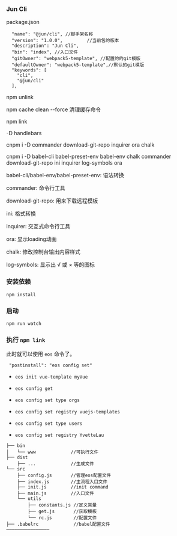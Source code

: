 ### Jun Cli


package.json

```
  "name": "@jun/cli", //脚手架名称
  "version": "1.0.0",         //当前包的版本
  "description": "Jun Cli",
  "bin": "index", //入口文件
  "gitOwner": "webpack5-template", //配置的的git模版
  "defaultOwner": "webpack5-template",//默认的git模版 
  "keywords": [
    "cli",
    "@jun/cli"
  ],

```

npm unlink 

npm cache clean --force   清理缓存命令

npm link

-D handlebars

cnpm i -D  commander download-git-repo inquirer ora chalk


cnpm i -D babel-cli babel-preset-env babel-env chalk commander download-git-repo ini inquirer log-symbols ora

babel-cli/babel-env/babel-preset-env: 语法转换

commander: 命令行工具

download-git-repo: 用来下载远程模板

ini: 格式转换

inquirer: 交互式命令行工具

ora: 显示loading动画

chalk: 修改控制台输出内容样式

log-symbols: 显示出 √ 或 × 等的图标


### 安装依赖

`npm install`

### 启动

`npm run watch`

### 执行 `npm link`

此时就可以使用 `eos` 命令了。

  ` "postinstall": "eos config set"`
  
- `eos init vue-template myVue`
- `eos config get`
- `eos config set type orgs`
- `eos config set registry vuejs-templates`

- `eos config set type users`
- `eos config set registry YvetteLau`

```
├── bin
│   └── www             //可执行文件
├── dist
    ├── ...             //生成文件
└── src
    ├── config.js       //管理eos配置文件
    ├── index.js        //主流程入口文件
    ├── init.js         //init command
    ├── main.js         //入口文件
    └── utils
        ├── constants.js //定义常量
        ├── get.js       //获取模板
        └── rc.js        //配置文件
├── .babelrc             //babel配置文件
————————————————

```


